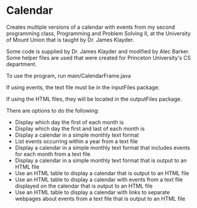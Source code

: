 # Calendar
Creates multiple versions of a calendar with events from my second programming class, Programming and Problem Solving II, at the University of Mount Union that is taught by Dr. James Klayder.

Some code is supplied by Dr. James Klayder and modified by Alec Barker. Some helper files are used that were created for Princeton University's CS department.

To use the program, run main/CalendarFrame.java

If using events, the text file must be in the inputFiles package.

If using the HTML files, they will be located in the outputFiles package.

There are options to do the following:
- Display which day the first of each month is
- Display which day the first and last of each month is
- Display a calendar in a simple monthly text format
- List events occurring within a year from a text file
- Display a calendar in a simple monthly text format that includes events for each month from a text file
- Display a calendar in a simple monthly text format that is output to an HTML file
- Use an HTML table to display a calendar that is output to an HTML file
- Use an HTML table to display a calendar with events from a text file displayed on the calendar that is output to an HTML file
- Use an HTML table to display a calendar with links to separate webpages about events from a text file that is output to an HTML file
